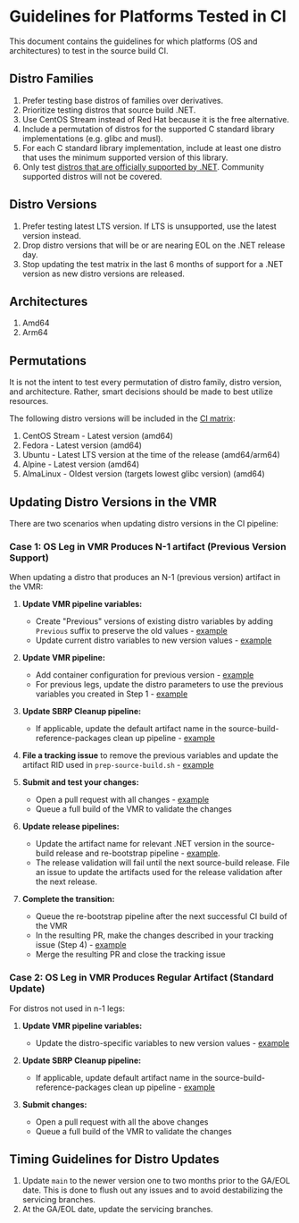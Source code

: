 # Guidelines for Platforms Tested in CI

This document contains the guidelines for which platforms (OS and architectures)
to test in the source build CI.

## Distro Families

1. Prefer testing base distros of families over derivatives.
1. Prioritize testing distros that source build .NET.
1. Use CentOS Stream instead of Red Hat because it is the free alternative.
1. Include a permutation of distros for the supported C standard library
implementations (e.g. glibc and musl).
1. For each C standard library implementation, include at least one distro that
uses the minimum supported version of this library.
1. Only test [distros that are officially supported by
.NET](https://github.com/dotnet/core/blob/main/os-lifecycle-policy.md#net-supported-os-policy).
Community supported distros will not be covered.

## Distro Versions

1. Prefer testing latest LTS version. If LTS is unsupported, use the latest
   version instead.
1. Drop distro versions that will be or are nearing EOL on the .NET release day.
1. Stop updating the test matrix in the last 6 months of support for a .NET
version as new distro versions are released.

## Architectures

1. Amd64
1. Arm64

## Permutations

It is not the intent to test every permutation of distro family, distro version,
and architecture. Rather, smart decisions should be made to best utilize
resources.

The following distro versions will be included in the [CI
matrix](https://github.com/dotnet/sdk/blob/main/eng/pipelines/templates/stages/vmr-build.yml):

1. CentOS Stream - Latest version (amd64)
1. Fedora - Latest version (amd64)
1. Ubuntu - Latest LTS version at the time of the release (amd64/arm64)
1. Alpine - Latest version (amd64)
1. AlmaLinux - Oldest version (targets lowest glibc version) (amd64)

## Updating Distro Versions in the VMR

There are two scenarios when updating distro versions in the CI pipeline:

### Case 1: OS Leg in VMR Produces N-1 artifact (Previous Version Support)

When updating a distro that produces an N-1 (previous version) artifact in the VMR:

1. **Update VMR pipeline variables:**
   - Create "Previous" versions of existing distro variables by adding `Previous` suffix to preserve the old values - [example](https://github.com/ellahathaway/dotnet/blob/12c9fccc3192d5bbf9f98ea15cedcdcf55334f89/eng/pipelines/templates/variables/vmr-build.yml#L117-L121)
   - Update current distro variables to new version values - [example](https://github.com/dotnet/dotnet/pull/1093/files#diff-821e317646a065ee331aa7444ca5e2ae9f76512e5ca316e045280e526db23724R192-R193)

1. **Update VMR pipeline:**
   - Add container configuration for previous version - [example](https://github.com/ellahathaway/dotnet/blob/12c9fccc3192d5bbf9f98ea15cedcdcf55334f89/eng/pipelines/ci.yml#L94-L96)
   - For previous legs, update the distro parameters to use the previous variables you created in Step 1 - [example](https://github.com/ellahathaway/dotnet/blob/12c9fccc3192d5bbf9f98ea15cedcdcf55334f89/eng/pipelines/templates/stages/source-build-and-validate.yml#L33-L38)

1. **Update SBRP Cleanup pipeline:**
   - If applicable, update the default artifact name in the source-build-reference-packages clean up pipeline - [example](https://github.com/dotnet/source-build-reference-packages/pull/1284)

1. **File a tracking issue** to remove the previous variables and update the artifact RID used in `prep-source-build.sh` - [example](https://github.com/dotnet/source-build/issues/5238)

1. **Submit and test your changes:**
   - Open a pull request with all changes - [example](https://github.com/dotnet/dotnet/pull/1093)
   - Queue a full build of the VMR to validate the changes

1. **Update release pipelines:**
   - Update the artifact name for relevant .NET version in the source-build release and re-bootstrap pipeline - [example](https://dev.azure.com/dnceng/internal/_git/dotnet-release/commit/c9be53307205765ebae48c18d00ef6260e596817?path=/eng/pipeline/source-build-release/steps/re-bootstrap.yml&version=GBmain&line=90&lineEnd=91&lineStartColumn=1&lineEndColumn=1&type=2&lineStyle=plain&_a=files).
   - The release validation will fail until the next source-build release. File an issue to update the artifacts used for the release validation after the next release.

1. **Complete the transition:**
   - Queue the re-bootstrap pipeline after the next successful CI build of the VMR
   - In the resulting PR, make the changes described in your tracking issue (Step 4) - [example](https://github.com/dotnet/dotnet/pull/1187/commits/622843880cb3fb0c78896b1c9b5ef76b2a114017)
   - Merge the resulting PR and close the tracking issue

### Case 2: OS Leg in VMR Produces Regular Artifact (Standard Update)

For distros not used in n-1 legs:

1. **Update VMR pipeline variables:**
   - Update the distro-specific variables to new version values - [example](https://github.com/dotnet/dotnet/pull/1093/files#diff-821e317646a065ee331aa7444ca5e2ae9f76512e5ca316e045280e526db23724R192-R193)

1. **Update SBRP Cleanup pipeline:**
   - If applicable, update default artifact name in the source-build-reference-packages clean up pipeline - [example](https://github.com/dotnet/source-build-reference-packages/pull/1284)

1. **Submit changes:**
   - Open a pull request with all the above changes
   - Queue a full build of the VMR to validate the changes

## Timing Guidelines for Distro Updates

1. Update `main` to the newer version one to two months prior to the GA/EOL date.
    This is done to flush out any issues and to avoid destabilizing the servicing
    branches.
1. At the GA/EOL date, update the servicing branches.
